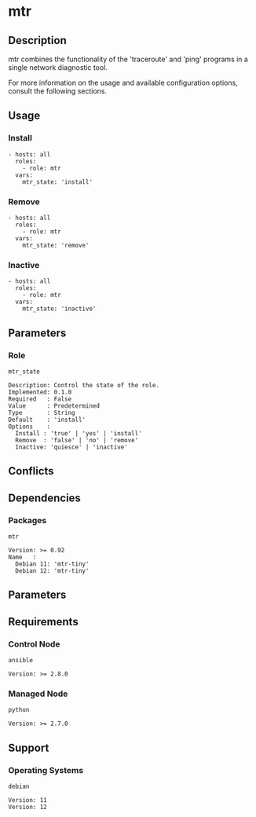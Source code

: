 # mtr

## Description

mtr combines the functionality of the 'traceroute' and 'ping' programs in a
single network diagnostic tool.

For more information on the usage and available configuration options,
consult the following sections.

## Usage

### Install

```
- hosts: all
  roles:
    - role: mtr
  vars:
    mtr_state: 'install'
```

### Remove

```
- hosts: all
  roles:
    - role: mtr
  vars:
    mtr_state: 'remove'
```

### Inactive

```
- hosts: all
  roles:
    - role: mtr
  vars:
    mtr_state: 'inactive'
```

## Parameters

### Role

`mtr_state`

    Description: Control the state of the role.
    Implemented: 0.1.0
    Required   : False
    Value      : Predetermined
    Type       : String
    Default    : 'install'
    Options    :
      Install : 'true' | 'yes' | 'install'
      Remove  : 'false' | 'no' | 'remove'
      Inactive: 'quiesce' | 'inactive'

## Conflicts

## Dependencies

### Packages

`mtr`

    Version: >= 0.92
    Name   :
      Debian 11: 'mtr-tiny'
      Debian 12: 'mtr-tiny'

## Parameters

## Requirements

### Control Node

`ansible`

    Version: >= 2.8.0

### Managed Node

`python`

    Version: >= 2.7.0

## Support

### Operating Systems

`debian`

    Version: 11
    Version: 12
